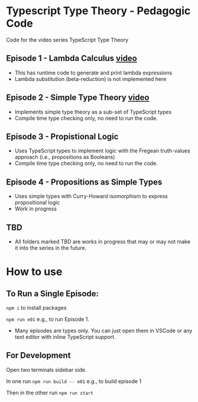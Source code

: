 # Typescript Type Theory - Pedagogic Code
Code for the video series TypeScript Type Theory

## Episode 1 - Lambda Calculus [video](https://youtu.be/cltjpCLZZj4)
 - This has runtime code to generate and print lambda expressions
 - Lambda substitution (beta-reduction) is not implemented here

## Episode 2 - Simple Type Theory  [video](https://youtu.be/tfoBBQ8vcac)
- Implements simple type theory as a sub-set of TypeScript types
- Compile time type checking only, no need to run the code.

## Episode 3 - Propistional Logic
- Uses TypeScript types to implement logic with the Fregean truth-values approach (i.e., propositions as Booleans)
- Compile time type checking only, no need to run the code.

## Episode 4 - Propositions as Simple Types
- Uses simple types with Curry-Howard isomorphism to express propositional logic
- Work in progress

## TBD
- All folders marked TBD are works in progress that may or may not make it into the series in the future.

# How to use


## To Run a Single Episode:

`npm i` to install packages

`npm run e01` e.g., to run Episode 1.

- Many episodes are types only. You can just open them in VSCode or any text editor with inline TypeScript support.

## For Development

Open two terminals sidebar side.

In one run `npm run build -- e01` e.g., to build episode 1

Then in the other run `npm run start`

